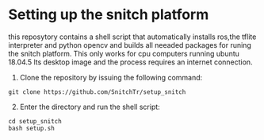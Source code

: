 # Setting up the snitch platform
this reposytory contains a shell script that automatically installs ros,the tflite interpreter and python opencv and builds all neeaded packages for runing the snitch platform. This only works for cpu computers running ubuntu 18.04.5 lts desktop image and the process requires an internet connection.
1. Clone the repository by issuing the following command:
```
git clone https://github.com/SnitchTr/setup_snitch
```
2. Enter the directory and run the shell script:
```
cd setup_snitch
bash setup.sh
```
